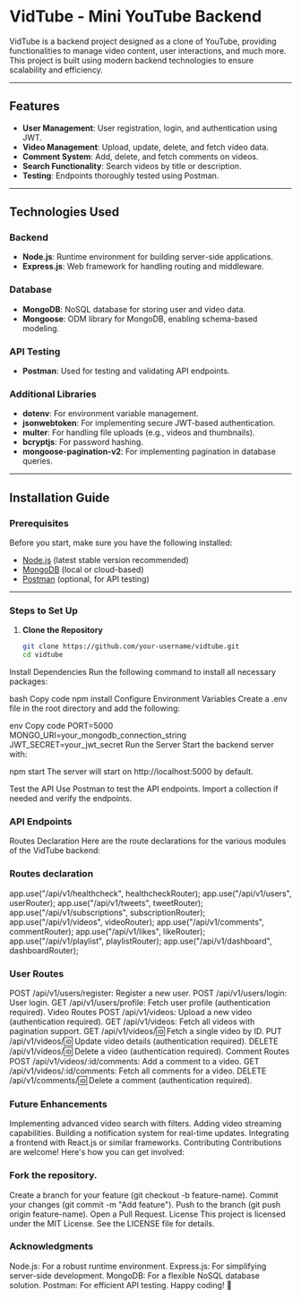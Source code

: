 # VidTube - Mini YouTube Backend

VidTube is a backend project designed as a clone of YouTube, providing functionalities to manage video content, user interactions, and much more. This project is built using modern backend technologies to ensure scalability and efficiency.

---

## Features

- **User Management**: User registration, login, and authentication using JWT.
- **Video Management**: Upload, update, delete, and fetch video data.
- **Comment System**: Add, delete, and fetch comments on videos.
- **Search Functionality**: Search videos by title or description.
- **Testing**: Endpoints thoroughly tested using Postman.

---

## Technologies Used

### Backend
- **Node.js**: Runtime environment for building server-side applications.
- **Express.js**: Web framework for handling routing and middleware.

### Database
- **MongoDB**: NoSQL database for storing user and video data.
- **Mongoose**: ODM library for MongoDB, enabling schema-based modeling.

### API Testing
- **Postman**: Used for testing and validating API endpoints.

### Additional Libraries
- **dotenv**: For environment variable management.
- **jsonwebtoken**: For implementing secure JWT-based authentication.
- **multer**: For handling file uploads (e.g., videos and thumbnails).
- **bcryptjs**: For password hashing.
- **mongoose-pagination-v2**: For implementing pagination in database queries.

---

## Installation Guide

### Prerequisites

Before you start, make sure you have the following installed:

- [Node.js](https://nodejs.org/) (latest stable version recommended)
- [MongoDB](https://www.mongodb.com/) (local or cloud-based)
- [Postman](https://www.postman.com/) (optional, for API testing)

---

### Steps to Set Up

1. **Clone the Repository**
   ```bash
   git clone https://github.com/your-username/vidtube.git
   cd vidtube
Install Dependencies Run the following command to install all necessary packages:

bash
Copy code
npm install
Configure Environment Variables Create a .env file in the root directory and add the following:

env
Copy code
PORT=5000
MONGO_URI=your_mongodb_connection_string
JWT_SECRET=your_jwt_secret
Run the Server Start the backend server with:


npm start
The server will start on http://localhost:5000 by default.

Test the API Use Postman to test the API endpoints. Import a collection if needed and verify the endpoints.

### API Endpoints
Routes Declaration
Here are the route declarations for the various modules of the VidTube backend:


### Routes declaration
app.use("/api/v1/healthcheck", healthcheckRouter);
app.use("/api/v1/users", userRouter);
app.use("/api/v1/tweets", tweetRouter);
app.use("/api/v1/subscriptions", subscriptionRouter);
app.use("/api/v1/videos", videoRouter);
app.use("/api/v1/comments", commentRouter);
app.use("/api/v1/likes", likeRouter);
app.use("/api/v1/playlist", playlistRouter);
app.use("/api/v1/dashboard", dashboardRouter);
### User Routes
POST /api/v1/users/register: Register a new user.
POST /api/v1/users/login: User login.
GET /api/v1/users/profile: Fetch user profile (authentication required).
Video Routes
POST /api/v1/videos: Upload a new video (authentication required).
GET /api/v1/videos: Fetch all videos with pagination support.
GET /api/v1/videos/:id: Fetch a single video by ID.
PUT /api/v1/videos/:id: Update video details (authentication required).
DELETE /api/v1/videos/:id: Delete a video (authentication required).
Comment Routes
POST /api/v1/videos/:id/comments: Add a comment to a video.
GET /api/v1/videos/:id/comments: Fetch all comments for a video.
DELETE /api/v1/comments/:id: Delete a comment (authentication required).


### Future Enhancements
Implementing advanced video search with filters.
Adding video streaming capabilities.
Building a notification system for real-time updates.
Integrating a frontend with React.js or similar frameworks.
Contributing
Contributions are welcome! Here's how you can get involved:

### Fork the repository.
Create a branch for your feature (git checkout -b feature-name).
Commit your changes (git commit -m "Add feature").
Push to the branch (git push origin feature-name).
Open a Pull Request.
License
This project is licensed under the MIT License. See the LICENSE file for details.

### Acknowledgments
Node.js: For a robust runtime environment.
Express.js: For simplifying server-side development.
MongoDB: For a flexible NoSQL database solution.
Postman: For efficient API testing.
Happy coding! 🚀



